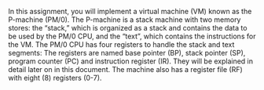 In  this  assignment,  you  will  implement  a  virtual  machine  (VM)  known  as  the  P-machine (PM/0).  The  P-machine  is  a  stack  machine  with  two  memory  stores:  the  “stack,”  which  is organized  as  a  stack  and  contains  the  data  to  be  used  by  the  PM/0  CPU,  and  the  “text”, which contains the instructions for the VM. The PM/0 CPU has four registers to handle the stack  and  text  segments:  The  registers  are  named  base  pointer  (BP),  stack  pointer  (SP), program counter (PC) and instruction register (IR). They will be explained in detail later on in this document. The machine also has a register file (RF) with eight (8) registers (0-7).
